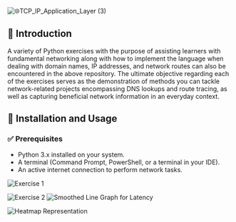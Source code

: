 ![🌐TCP_IP_Application_Layer (3)](https://github.com/user-attachments/assets/7b3e4a37-16d8-4f9f-aead-bdaa3e747d92)

## 📌 Introduction

A variety of Python exercises with the purpose of assisting learners with fundamental networking along with how to implement the language when dealing with domain names, IP addresses, and network routes can also be encountered in the above repository. The ultimate objective regarding each of the exercises serves as the demonstration of methods you can tackle network-related projects encompassing DNS lookups and route tracing, as well as capturing beneficial network information in an everyday context.

## 🚀 Installation and Usage

### ✅ Prerequisites
- Python 3.x installed on your system.
- A terminal (Command Prompt, PowerShell, or a terminal in your IDE).
- An active internet connection to perform network tasks.


![Exercise 1](https://github.com/user-attachments/assets/678e2ab7-a0ab-4bc2-9986-3ef01e2204f0)


![Exercise 2](https://github.com/user-attachments/assets/bc902c1d-ce49-47a6-a481-3bd266efcd3d)
![Smoothed Line Graph for Latency](https://github.com/user-attachments/assets/1f3d1faa-752f-44da-9901-0e73e2902480)

![Heatmap Representation](https://github.com/user-attachments/assets/9005b56e-f015-4e51-b166-3af7fd61a784)

